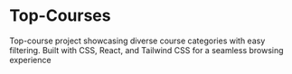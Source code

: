 # Top-Courses
Top-course project showcasing diverse course categories with easy filtering. Built with CSS, React, and Tailwind CSS for a seamless browsing experience
